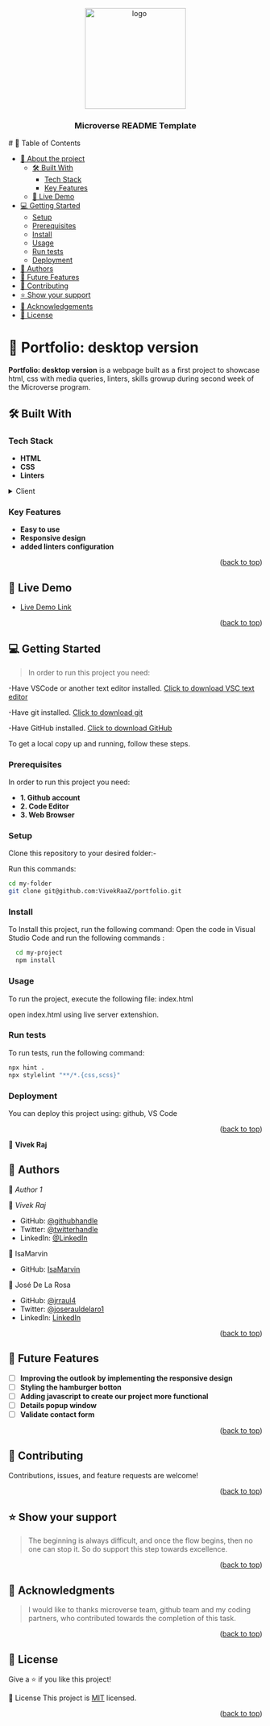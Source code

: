 <a name="readme-top"></a>
<div align="center">
  
  <img src="https://images-platform.99static.com/knOOxLpm7L5wbnfxaSjMzsGfaWc=/500x500/top/smart/99designs-contests-attachments/19/19579/attachment_19579909" alt="logo" width="200"  height="auto" />
  <h3><b>Microverse README Template</b></h3>
  
</div>
# 📗 Table of Contents

- [📖 About the project](#about-project)
  - [🛠 Built With](#built-with)
    - [Tech Stack](#tech-stack)
    - [Key Features](#key-features)
  - [🚀 Live Demo](#live-demo)
- [💻 Getting Started](#getting-started)
  - [Setup](#setup)
  - [Prerequisites](#prerequisites)
  - [Install](#install)
  - [Usage](#usage)
  - [Run tests](#run-tests)
  - [Deployment](#triangular_flag_on_post-deployment)
- [👥 Authors](#authors)
- [🔭 Future Features](#future-features)
- [🤝 Contributing](#contributing)
- [⭐️ Show your support](#support)
- [🙏 Acknowledgements](#acknowledgements)
- [📝 License](#license)


# 📖 Portfolio: desktop version <a name="about-project"></a>

**Portfolio: desktop version** is a webpage built as a first project to showcase html, css with media queries, linters,  skills growup during second week of the Microverse program.
## 🛠 Built With <a name="built-with"></a>

### Tech Stack <a name="tech-stack"></a>

- **HTML**
- **CSS**
- **Linters**


<details>
  <summary>Client</summary>
  <ul>
    <li><a href="https://www.learn-html.org">HTML</a></li>
    <li><a href="https://developer.mozilla.org/en-US/docs/Web/CSS">CSS</a></li>
  </ul>
</details>

### Key Features <a name="key-features"></a>

- **Easy to use**
- **Responsive design**
- **added linters configuration**

<p align="right">(<a href="#readme-top">back to top</a>)</p>

## 🚀 Live Demo <a name="live-demo"></a>

- [Live Demo Link](https://vivekraaz.github.io/portfolio/)

<p align="right">(<a href="#readme-top">back to top</a>)</p>

## 💻 Getting Started <a name="getting-started"></a>

>In order to run this project you need:<br>

-Have VSCode or another text editor installed. <a href="https://code.visualstudio.com/download">Click to download VSC text editor</a> <br> 

-Have git installed. <a href="https://git-scm.com/downloads ">Click to download git</a> <br> 

-Have GitHub installed. <a href="https://desktop.github.com/">Click to download GitHub</a> <br> 


To get a local copy up and running, follow these steps.

### Prerequisites

In order to run this project you need:

- **1. Github account**
- **2. Code Editor** 
- **3. Web Browser**

### Setup

Clone this repository to your desired folder:-

Run this commands:
```sh
cd my-folder
git clone git@github.com:VivekRaaZ/portfolio.git
```

### Install

To Install this project, run the following command: Open the code in Visual Studio Code and run the following commands :

```sh
  cd my-project
  npm install
```
### Usage

To run the project, execute the following file: index.html

open index.html using live server extenshion.

### Run tests

To run tests, run the following command: 

```sh
npx hint .
npx stylelint "**/*.{css,scss}"
```


### Deployment

You can deploy this project using: github, VS Code

<p align="right">(<a href="#readme-top">back to top</a>)</p>

👤 
**Vivek Raj**
## 👥 Authors <a name="authors"></a>

👤 *Author 1*

👤 *Vivek Raj*

- GitHub: [@githubhandle](https://github.com/VivekRaaZ?tab=repositories)
- Twitter: [@twitterhandle](https://twitter.com/BossVivekRaj)
- LinkedIn: [@LinkedIn](https://www.linkedin.com/in/vivek-raj-a78b92256/)

👤 IsaMarvin

- GitHub: [IsaMarvin](https://github.com/IsaMarvin)

👤 José De La Rosa

- GitHub: [@jrraul4](https://github.com/jrraul4)
- Twitter: [@joserauldelaro1](https://twitter.com/joserauldelaro1)
- LinkedIn: [LinkedIn](https://www.linkedin.com/in/jose-raul-de-la-rosa-98aa70265/)

<p align="right">(<a href="#readme-top">back to top</a>)</p>

## 🔭 Future Features <a name="future-features"></a>

- [ ] **Improving the outlook by implementing the responsive design**
- [ ] **Styling the hamburger botton**
- [ ] **Adding javascript to create our project more functional**
- [ ] **Details popup window**
- [ ] **Validate contact form**

<p align="right">(<a href="#readme-top">back to top</a>)</p>

## 🤝 Contributing <a name="contributing"></a>

Contributions, issues, and feature requests are welcome!

<p align="right">(<a href="#readme-top">back to top</a>)</p>

## ⭐️ Show your support <a name="support"></a>

> The beginning is always difficult, and once the flow begins, then no one can stop it. So do support this step towards excellence.

<p align="right">(<a href="#readme-top">back to top</a>)</p>

## 🙏 Acknowledgments <a name="acknowledgements"></a>

> I would like to thanks microverse team, github team and my coding partners, who contributed towards the completion of this task.

<p align="right">(<a href="#readme-top">back to top</a>)</p>

## 📝 License <a name="license"></a>
Give a ⭐️ if you like this project!

📝 License
This project is [MIT](LICENSE) licensed.
<p align="right">(<a href="#readme-top">back to top</a>)</p>
